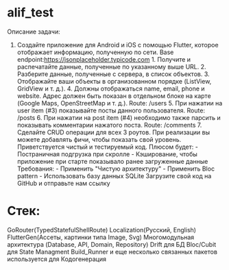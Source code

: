 # alif_test

Описание задачи:
1. Создайте приложение для Android и iOS с помощью Flutter, которое отображает информацию, полученную по сети. Base endpoint:https://jsonplaceholder.typicode.com 1. Получите и распечатайте данные, полученные по указанному выше URL. 2. Разберите данные, полученные с сервера, в список объектов. 3. Отображайте ваши объекты в организованном порядке (ListView, GridView и т. д.). 4. Должны отображаться name, email, phone и website. Адрес должен быть показан в отдельном блоке на карте (Google Maps, OpenStreetMap и т. д.). Route: /users 5. При нажатии на user item (#3) показывайте посты данного пользователя. Route: /posts 6. При нажатии на post item (#4) необходимо также парсить и показывать комментарии нажатого поста. Route: /comments 7. Сделайте CRUD операции для всех 3 роутов. При реализации вы можете добавлять фичи, чтобы показать свой уровень. Приветствуется чистый и тестируемый код. Плюсом будет: - Постраничная подгрузка при скролле - Кэширование, чтобы приложение при старте показывало ранее загруженные данные Требования: - Применить "Чистую архитектуру" - Применить Bloc pattern - Использовать базу данных SQLite Загрузите свой код на GitHub и отправьте нам ссылку

# Стек:
GoRouter(TypedStatefulShellRoute)
Localization(Русский, English)
FlutterGen(Ассеты, картинки типа Image, Svg)
Mногомодульная архитектура (Database, API, Domain, Repository)
Drift для БД
Bloc/Cubit для State Managment
Build_Runner и еще несколько связанных пакетов используется для Кодогенерация
